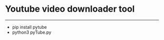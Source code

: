 <h1>Youtube video downloader tool</h1>
<hr>
<ul>
  <li>pip install pytube</li>
  <li>python3 pyTube.py</li>
</ul>

